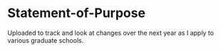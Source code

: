 Statement-of-Purpose
====================

Uploaded to track and look at changes over the next year as I apply to various graduate schools. 
